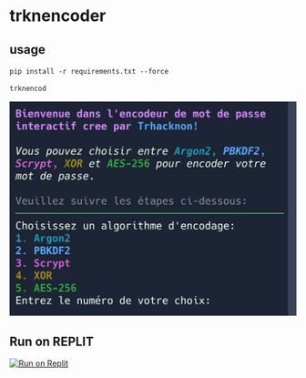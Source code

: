 # trknencoder
## usage
```
pip install -r requirements.txt --force
```
```
trknencod
```
![TrknEncoder](trknencoder.jpeg)
## Run on REPLIT
[![Run on Replit](https://replit.com/badge/github/tucommenceapousser/trknencoder)](https://replit.com/github/tucommenceapousser/trknencoder)
